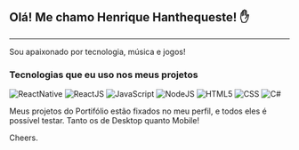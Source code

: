 

## Olá! Me chamo Henrique Hanthequeste! ✋
---
Sou apaixonado por tecnologia, música e jogos!

### Tecnologias que eu uso nos meus projetos

![ReactNative](https://img.shields.io/badge/React-20232A?style=for-the-badge&logo=react&logoColor=61DAFB)
![ReactJS](https://img.shields.io/badge/React_Native-20232A?style=for-the-badge&logo=react&logoColor=61DAFB)
![JavaScript](https://img.shields.io/badge/JavaScript-F7DF1E?style=for-the-badge&logo=javascript&logoColor=black)
![NodeJS](https://img.shields.io/badge/Node.js-43853D?style=for-the-badge&logo=node.js&logoColor=white)
![HTML5](https://img.shields.io/badge/HTML5-E34F26?style=for-the-badge&logo=html5&logoColor=white)
![CSS](https://img.shields.io/badge/CSS3-1572B6?style=for-the-badge&logo=css3&logoColor=white)
![C#](https://img.shields.io/badge/.NET-5C2D91?style=for-the-badge&logo=.net&logoColor=white)

Meus projetos do Portifólio estão fixados no meu perfil, e todos eles é possível testar. Tanto os de Desktop quanto Mobile!

Cheers.
